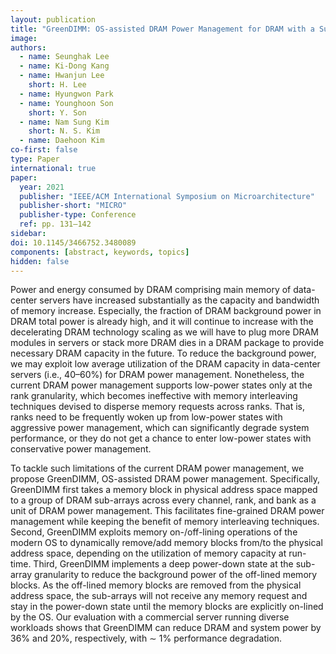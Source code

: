 ```yaml
---
layout: publication
title: "GreenDIMM: OS-assisted DRAM Power Management for DRAM with a Sub-array Granularity Power-Down State"
image:
authors:
  - name: Seunghak Lee
  - name: Ki-Dong Kang
  - name: Hwanjun Lee
    short: H. Lee
  - name: Hyungwon Park
  - name: Younghoon Son
    short: Y. Son
  - name: Nam Sung Kim
    short: N. S. Kim
  - name: Daehoon Kim
co-first: false
type: Paper
international: true
paper:
  year: 2021
  publisher: "IEEE/ACM International Symposium on Microarchitecture"
  publisher-short: "MICRO"
  publisher-type: Conference
  ref: pp. 131–142
sidebar:
doi: 10.1145/3466752.3480089
components: [abstract, keywords, topics]
hidden: false
---
```


Power and energy consumed by DRAM comprising main memory of data-center servers have increased substantially as the capacity and bandwidth of memory increase. Especially, the fraction of DRAM background power in DRAM total power is already high, and it will continue to increase with the decelerating DRAM technology scaling as we will have to plug more DRAM modules in servers or stack more DRAM dies in a DRAM package to provide necessary DRAM capacity in the future. To reduce the background power, we may exploit low average utilization of the DRAM capacity in data-center servers (i.e., 40–60%) for DRAM power management. Nonetheless, the current DRAM power management supports low-power states only at the rank granularity, which becomes ineffective with memory interleaving techniques devised to disperse memory requests across ranks. That is, ranks need to be frequently woken up from low-power states with aggressive power management, which can significantly degrade system performance, or they do not get a chance to enter low-power states with conservative power management.

To tackle such limitations of the current DRAM power management, we propose GreenDIMM, OS-assisted DRAM power management. Specifically, GreenDIMM first takes a memory block in physical address space mapped to a group of DRAM sub-arrays across every channel, rank, and bank as a unit of DRAM power management. This facilitates fine-grained DRAM power management while keeping the benefit of memory interleaving techniques. Second, GreenDIMM exploits memory on-/off-lining operations of the modern OS to dynamically remove/add memory blocks from/to the physical address space, depending on the utilization of memory capacity at run-time. Third, GreenDIMM implements a deep power-down state at the sub-array granularity to reduce the background power of the off-lined memory blocks. As the off-lined memory blocks are removed from the physical address space, the sub-arrays will not receive any memory request and stay in the power-down state until the memory blocks are explicitly on-lined by the OS. Our evaluation with a commercial server running diverse workloads shows that GreenDIMM can reduce DRAM and system power by 36% and 20%, respectively, with ∼ 1% performance degradation.